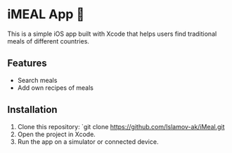 # iMEAL App 📝

This is a simple iOS app built with Xcode that helps users find traditional meals of different countries.



## Features
- Search meals
- Add own recipes of meals

## Installation
1. Clone this repository: `git clone <https://github.com/Islamov-ak/iMeal.git>
2. Open the project in Xcode.
3. Run the app on a simulator or connected device.

